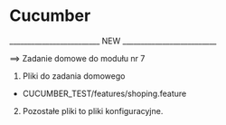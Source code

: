 # Cucumber

_________________________ NEW __________________________

==> Zadanie domowe do modułu nr 7

1. Pliki do zadania domowego
- CUCUMBER_TEST/features/shoping.feature

2. Pozostałe pliki to pliki konfiguracyjne.